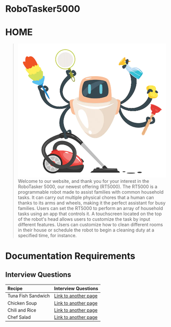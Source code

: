 # RoboTasker5000

# **HOME**
>
> ![Branching](file-20220906-16-3sovqs.jpg.webp)
> Welcome to our website, and thank you for your interest in the RoboTasker 5000, our newest offering (RT5000). The RT5000 is a programmable robot made to assist families with common household tasks. It can carry out multiple physical chores that a human can thanks to its arms and wheels, making it the perfect assistant for busy families.
> Users can set the RT5000 to perform an array of household tasks using an app that controls it. A touchscreen located on the top of the robot's head allows users to customize the task by input different features. Users can customize how to clean different rooms in their house or schedule the robot to begin a cleaning duty at a specified time, for instance.

# Documentation Requirements
## Interview Questions 

| Recipe      | Interview Questions   | 
|:-------------|:------------------|
| Tuna Fish Sandwich | [Link to another page](TunaSandwich.html) | 
| Chicken Soup | [Link to another page](ChickenSoup.html)| 
| Chili and Rice  | [Link to another page](ChiliRice.html) | 
| Chef Salad     | [Link to another page](ChefSalad.html)|


